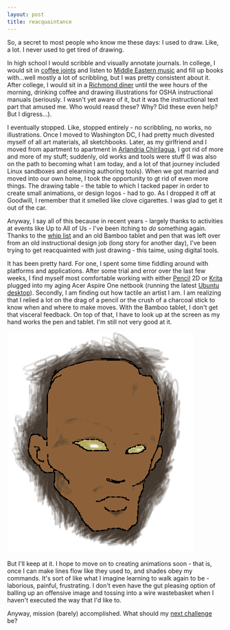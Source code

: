 ```yaml
---
layout: post
title: reacquaintance
---
```


So, a secret to most people who know me these days: I used to draw. Like, a lot. I never used to get tired of drawing. 

In high school I would scribble and visually annotate journals. In college, I would sit in [coffee joints](http://web.wm.edu/so/meridian/) and listen to [Middle Eastern music](http://www.wm.edu/as/music/ensembles/nontraditional/meme/) and fill up books with...well mostly a lot of scribbling, but I was pretty consistent about it. After college, I would sit in a [Richmond diner](http://www.yelp.com/biz/4th-st-cafe-richmond) until the wee hours of the morning, drinking coffee and drawing illustrations for OSHA instructional manuals (seriously. I wasn't yet aware of it, but it was the instructional text part that amused me. Who would reasd these? Why? Did these even help? But I digress...). 

I eventually stopped. Like, stopped entirely - no scribbling, no works, no illustrations. Once I moved to Washington DC, I had pretty much divested myself of all art materials, all sketchbooks. Later, as my girlfriend and I moved from apartment to apartment in [Arlandria Chirilagua](http://www.apartmentratings.com/va/alexandria/arlandria-chirilagua-housing_703836915122305/), I got rid of more and more of my stuff; suddenly, old works and tools were stuff (I was also on the path to becoming what I am today, and a lot of that journey included Linux sandboxes and elearning authoring tools). When we got married and moved into our own home, I took the opportunity to gt rid of even more things. The drawing table - the table to which I tacked paper in order to create small animations, or design logos - had to go. As I dropped it off at Goodwill, I remember that it smelled like clove cigarettes. I was glad to get it out of the car.

Anyway, I say all of this because in recent years - largely thanks to activities at events like Up to All of Us - I've been itching to _do_ something again. Thanks to the [whip list](http://craigwiggins.github.io/the-whip/) and an old Bamboo tablet and pen that was left over from an old instructional design job (long story for another day), I've been trying to get reacquainted with just drawing - this taime, using digital tools.

It has been pretty hard. For one, I spent some time fiddling around with platforms and applications. After some trial and error over the last few weeks, I find myself most comfortable working with either [Pencil](http://www.pencil2d.org/pencil2d/) 2D or [Krita](https://krita.org/) plugged into my aging Acer Aspire One netbook (running the latest [Ubuntu desktop](http://www.ubuntu.com/download/desktop)). Secondly, I am finding out how tactile an artist I am. I am realizing that I relied a lot on the drag of a pencil or the crush of a charcoal stick to know when and where to make moves. With the Bamboo tablet, I don't get that visceral feedback. On top of that, I have to look up at the screen as my hand works the pen and tablet. I'm still not very good at it.

![my badly drawn version of a Prescient](/images/prescient.png 'my badly drawn version of a Prescient')

But I'll keep at it. I hope to move on to creating animations soon - that is, once I can make lines flow like they used to, and shades obey my commands. It's sort of like what I imagine learning to walk again to be - laborious, painful, frustrating. I don't even have the gut pleasing option of balling up an offensive image and tossing into a wire wastebasket when I haven't executed the way that I'd like to.

Anyway, mission (barely) accomplished. What should my [next challenge](http://craigwiggins.github.io/the-whip/) be?

